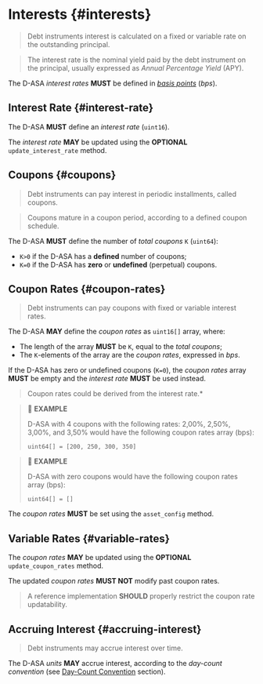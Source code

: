 # Interests {#interests}

> Debt instruments interest is calculated on a fixed or variable rate on the outstanding
> principal.

> The interest rate is the nominal yield paid by the debt instrument on the principal,
> usually expressed as *Annual Percentage Yield* (APY).

The D-ASA *interest rates* **MUST** be defined in *<a href="https://en.wikipedia.org/wiki/Basis_point">basis
points</a>* (*bps*).

## Interest Rate {#interest-rate}

The D-ASA **MUST** define an *interest rate* (`uint16`).

The *interest rate* **MAY** be updated using the **OPTIONAL** `update_interest_rate`
method.

## Coupons {#coupons}

> Debt instruments can pay interest in periodic installments, called coupons.

> Coupons mature in a coupon period, according to a defined coupon schedule.

The D-ASA **MUST** define the number of *total coupons* `K` (`uint64`):

- `K>0` if the D-ASA has a **defined** number of coupons;
- `K=0` if the D-ASA has **zero** or **undefined** (perpetual) coupons.

## Coupon Rates {#coupon-rates}

> Debt instruments can pay coupons with fixed or variable interest rates.

The D-ASA **MAY** define the *coupon rates* as `uint16[]` array, where:

- The length of the array **MUST** be `K`, equal to the *total coupons*;
- The `K`\-elements of the array are the *coupon rates*, expressed in *bps*.

If the D-ASA has zero or undefined coupons (`K=0`), the *coupon rates* array **MUST**
be empty and the *interest rate* **MUST** be used instead.

> Coupon rates could be derived from the interest rate.*

> 📎 **EXAMPLE**
>
> D-ASA with 4 coupons with the following rates: 2,00%, 2,50%, 3,00%, and 3,50%
> would have the following coupon rates array (bps):
>
> ```text
> uint64[] = [200, 250, 300, 350]
> ```

> 📎 **EXAMPLE**
>
> D-ASA with zero coupons would have the following coupon rates array (bps):
>
> ```text
> uint64[] = []
> ```

The *coupon rates* **MUST** be set using the `asset_config` method.

## Variable Rates {#variable-rates}

The *coupon rates* **MAY** be updated using the **OPTIONAL** `update_coupon_rates`
method.

The updated *coupon rates* **MUST NOT** modify past coupon rates.

> A reference implementation **SHOULD** properly restrict the coupon rate updatability.

## Accruing Interest {#accruing-interest}

> Debt instruments may accrue interest over time.

The D-ASA *units* **MAY** accrue interest, according to the *day-count convention*
(see [Day-Count Convention](./day-count-convention.md) section).
